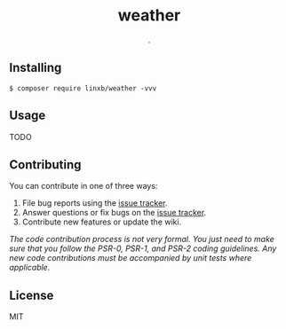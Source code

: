 <h1 align="center"> weather </h1>

<p align="center"> .</p>


## Installing

```shell
$ composer require linxb/weather -vvv
```

## Usage

TODO

## Contributing

You can contribute in one of three ways:

1. File bug reports using the [issue tracker](https://github.com/linxb/weather/issues).
2. Answer questions or fix bugs on the [issue tracker](https://github.com/linxb/weather/issues).
3. Contribute new features or update the wiki.

_The code contribution process is not very formal. You just need to make sure that you follow the PSR-0, PSR-1, and PSR-2 coding guidelines. Any new code contributions must be accompanied by unit tests where applicable._

## License

MIT